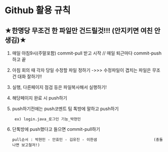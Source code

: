 # Github 활용 규칙

## ★한명당 무조건 한 파일만 건드릴것!!! (안지키면 여친 안생김)★
1. 매일 아침9시(주말포함) commit-pull 받고 시작 // 매일 퇴근마다 commit-push 하고 끝
2. 아침 회의 때 각자 당일 수정할 파일 정하기 ->>> 수정파일이 겹치는 파일은 무조건 대화 잘하기!!
4. 실행, 다른페이지 점검 등은 파일복사해서 실행하기!
5. 해당페이지 완료 시 push하기
6. push하기전에는 push코멘트 팀 톡방에 말하고 push하기

        ex) login.java_로그인 기능_박현민

7. 단톡방에 push했다고 들으면 commit-pull하기       
  
       pull순서 : 박현민 - 안효민 - 김유진 - 이한샘                         (충돌나면 보고철저!)
               


